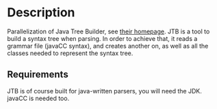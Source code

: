 Description
==========

Parallelization of Java Tree Builder, see [their homepage](http://compilers.cs.ucla.edu/jtb/). JTB is a tool to build a syntax tree when parsing. In order to achieve that, it reads a grammar file (javaCC syntax), and creates another on, as well as all the classes needed to represent the syntax tree.


Requirements
------------

JTB is of course built for java-written parsers, you will need the JDK. javaCC is needed too.
